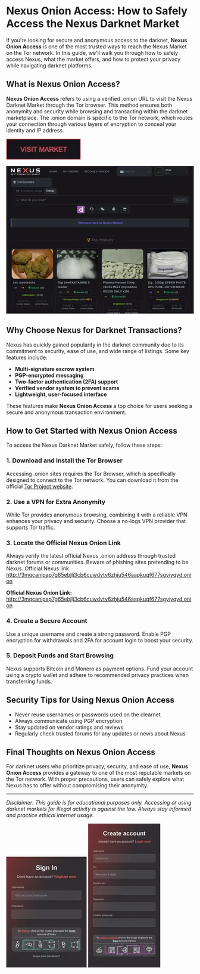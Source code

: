 # Nexus Onion Access: How to Safely Access the Nexus Darknet Market

If you're looking for secure and anonymous access to the darknet, **Nexus Onion Access** is one of the most trusted ways to reach the Nexus Market on the Tor network. In this guide, we'll walk you through how to safely access Nexus, what the market offers, and how to protect your privacy while navigating darknet platforms.

## What is Nexus Onion Access?

**Nexus Onion Access** refers to using a verified .onion URL to visit the Nexus Darknet Market through the Tor browser. This method ensures both anonymity and security while browsing and transacting within the darknet marketplace. The .onion domain is specific to the Tor network, which routes your connection through various layers of encryption to conceal your identity and IP address.

[<img src="/output/graph.webp" width="200">](http://3mqcanipap7g65ebjlj3cb6cuwdvtv6zhju546aapkuqf677sgyiyqyd.onion)

<a href="http://3mqcanipap7g65ebjlj3cb6cuwdvtv6zhju546aapkuqf677sgyiyqyd.onion"><img src="/output/idle.webp" alt="image" style="max-width: 100%;"></a>


## Why Choose Nexus for Darknet Transactions?

Nexus has quickly gained popularity in the darknet community due to its commitment to security, ease of use, and wide range of listings. Some key features include:

- **Multi-signature escrow system**
- **PGP-encrypted messaging**
- **Two-factor authentication (2FA) support**
- **Verified vendor system to prevent scams**
- **Lightweight, user-focused interface**

These features make **Nexus Onion Access** a top choice for users seeking a secure and anonymous transaction environment.

## How to Get Started with Nexus Onion Access

To access the Nexus Darknet Market safely, follow these steps:

### 1. Download and Install the Tor Browser

Accessing .onion sites requires the Tor Browser, which is specifically designed to connect to the Tor network. You can download it from the official [Tor Project website](https://www.torproject.org).

### 2. Use a VPN for Extra Anonymity

While Tor provides anonymous browsing, combining it with a reliable VPN enhances your privacy and security. Choose a no-logs VPN provider that supports Tor traffic.

### 3. Locate the Official Nexus Onion Link

Always verify the latest official Nexus .onion address through trusted darknet forums or communities. Beware of phishing sites pretending to be Nexus. Official Nexus link http://3mqcanipap7g65ebjlj3cb6cuwdvtv6zhju546aapkuqf677sgyiyqyd.onion

**Official Nexus Onion Link:** http://3mqcanipap7g65ebjlj3cb6cuwdvtv6zhju546aapkuqf677sgyiyqyd.onion

### 4. Create a Secure Account

Use a unique username and create a strong password. Enable PGP encryption for withdrawals and 2FA for account login to boost your security.

### 5. Deposit Funds and Start Browsing

Nexus supports Bitcoin and Monero as payment options. Fund your account using a crypto wallet and adhere to recommended privacy practices when transferring funds.

## Security Tips for Using Nexus Onion Access

- Never reuse usernames or passwords used on the clearnet
- Always communicate using PGP encryption
- Stay updated on vendor ratings and reviews
- Regularly check trusted forums for any updates or news about Nexus

## Final Thoughts on Nexus Onion Access

For darknet users who prioritize privacy, security, and ease of use, **Nexus Onion Access** provides a gateway to one of the most reputable markets on the Tor network. With proper precautions, users can safely explore what Nexus has to offer without compromising their anonymity.

---

*Disclaimer: This guide is for educational purposes only. Accessing or using darknet markets for illegal activity is against the law. Always stay informed and practice ethical internet usage.*

<a href="http://3mqcanipap7g65ebjlj3cb6cuwdvtv6zhju546aapkuqf677sgyiyqyd.onion"><img src="/output/mono.webp" style="max-width: 100%;"></a>
<a href="http://3mqcanipap7g65ebjlj3cb6cuwdvtv6zhju546aapkuqf677sgyiyqyd.onion"><img src="/output/shortcut.webp" style="max-width: 100%;"></a>